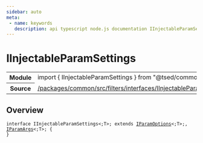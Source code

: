 ```yaml
---
sidebar: auto
meta:
 - name: keywords
   description: api typescript node.js documentation IInjectableParamSettings interface
---
```

# IInjectableParamSettings <Badge text="Interface" type="interface"/>
<!-- Summary -->
<section class="symbol-info"><table class="is-full-width"><tbody><tr><th>Module</th><td><div class="lang-typescript"><span class="token keyword">import</span> { IInjectableParamSettings }&nbsp;<span class="token keyword">from</span>&nbsp;<span class="token string">"@tsed/common"</span></div></td></tr><tr><th>Source</th><td><a href="https://github.com/TypedProject/ts-express-decorators/blob/v5.4.0/packages/common/src/filters/interfaces/IInjectableParamSettings.ts#L0-L0">/packages/common/src/filters/interfaces/IInjectableParamSettings.ts</a></td></tr></tbody></table></section>

<!-- Overview -->
## Overview


<pre><code class="typescript-lang "><span class="token keyword">interface</span> IInjectableParamSettings&lt<span class="token punctuation">;</span>T&gt<span class="token punctuation">;</span> <span class="token keyword">extends</span> <a href="/api/common/filters/interfaces/IParamOptions.html"><span class="token">IParamOptions</span></a>&lt<span class="token punctuation">;</span>T&gt<span class="token punctuation">;</span><span class="token punctuation">,</span> <a href="/api/common/filters/interfaces/IParamArgs.html"><span class="token">IParamArgs</span></a>&lt<span class="token punctuation">;</span>T&gt<span class="token punctuation">;</span> <span class="token punctuation">{</span>
<span class="token punctuation">}</span></code></pre>